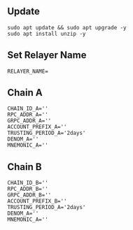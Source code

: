 ## Update
```
sudo apt update && sudo apt upgrade -y
sudo apt install unzip -y
```

## Set Relayer Name
```
RELAYER_NAME=
```

## Chain A
```
CHAIN_ID_A=''
RPC_ADDR_A=''
GRPC_ADDR_A=''
ACCOUNT_PREFIX_A=''
TRUSTING_PERIOD_A='2days'
DENOM_A=''
MNEMONIC_A=''
```

## Chain B
```
CHAIN_ID_B=''
RPC_ADDR_B=''
GRPC_ADDR_B=''
ACCOUNT_PREFIX_B=''
TRUSTING_PERIOD_A='2days'
DENOM_A=''
MNEMONIC_A=''
```
